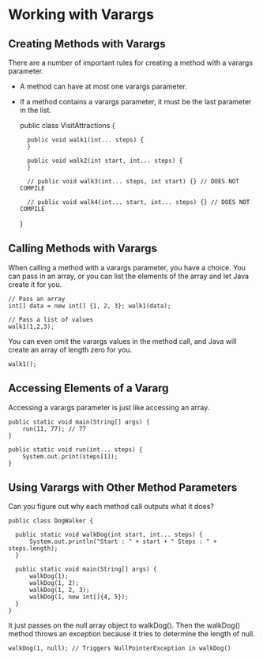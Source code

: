 # Working with Varargs

## Creating Methods with Varargs

There are a number of important rules for creating a method with a varargs parameter.

- A method can have at most one varargs parameter.
- If a method contains a varargs parameter, it must be the last parameter in the list.

  public class VisitAttractions {

        public void walk1(int... steps) {
        }
    
        public void walk2(int start, int... steps) {
        }
    
        // public void walk3(int... steps, int start) {} // DOES NOT COMPILE 
    
        // public void walk4(int... start, int... steps) {} // DOES NOT COMPILE
  }

## Calling Methods with Varargs

When calling a method with a varargs parameter, you have a choice. You can pass in an array, or you can list the
elements of the array and let Java create it for you.

    // Pass an array
    int[] data = new int[] {1, 2, 3}; walk1(data);

    // Pass a list of values 
    walk1(1,2,3);

You can even omit the varargs values in the method call, and Java will create an array of length zero for you.
    
    walk1();

## Accessing Elements of a Vararg

Accessing a varargs parameter is just like accessing an array. 

    public static void main(String[] args) {
        run(11, 77); // 77
    }

    public static void run(int... steps) {
        System.out.print(steps[1]);
    }

## Using Varargs with Other Method Parameters

Can you figure out why each method call outputs what it does?

    public class DogWalker {

      public static void walkDog(int start, int... steps) {
          System.out.println("Start : " + start + " Steps : " + steps.length);
      }
  
      public static void main(String[] args) {
          walkDog(1);
          walkDog(1, 2);
          walkDog(1, 2, 3);
          walkDog(1, new int[]{4, 5});
      }
    }

It just passes on the null array object to walkDog(). Then the walkDog() method throws an exception because it tries to determine the length of null.

    walkDog(1, null); // Triggers NullPointerException in walkDog()